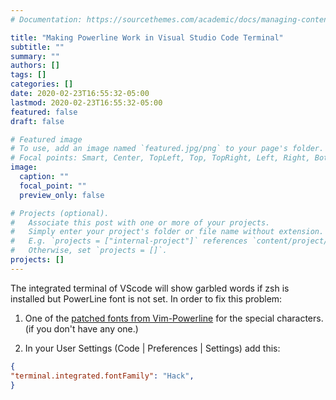 ```yaml
---
# Documentation: https://sourcethemes.com/academic/docs/managing-content/

title: "Making Powerline Work in Visual Studio Code Terminal"
subtitle: ""
summary: ""
authors: []
tags: []
categories: []
date: 2020-02-23T16:55:32-05:00
lastmod: 2020-02-23T16:55:32-05:00
featured: false
draft: false

# Featured image
# To use, add an image named `featured.jpg/png` to your page's folder.
# Focal points: Smart, Center, TopLeft, Top, TopRight, Left, Right, BottomLeft, Bottom, BottomRight.
image:
  caption: ""
  focal_point: ""
  preview_only: false

# Projects (optional).
#   Associate this post with one or more of your projects.
#   Simply enter your project's folder or file name without extension.
#   E.g. `projects = ["internal-project"]` references `content/project/deep-learning/index.md`.
#   Otherwise, set `projects = []`.
projects: []
---
```


The integrated terminal of VScode will show garbled words if zsh is installed but PowerLine font is not set. In order to fix this problem:

1. One of the [patched fonts from Vim-Powerline](https://github.com/powerline/fonts) for the special characters. (if you don't have any one.)

2. In your User Settings (Code | Preferences | Settings) add this:

  ``` json
  {
  "terminal.integrated.fontFamily": "Hack",
  }
  ```
